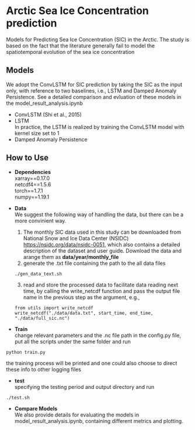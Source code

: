 # Arctic Sea Ice Concentration prediction
Models for Predicting Sea Ice Concentration (SIC) in the Arctic.
The study is based on the fact that the literature generally fail to model the spatiotemporal evolution of the sea ice concentration


## Models
We adopt the ConvLSTM for SIC prediction by taking the SIC as the input only, with reference to two baselines, i.e., LSTM and Damped Anomaly Persistence. See a detailed comparison and evluation of these models in the model_result_analysis.ipynb
- ConvLSTM (Shi et al., 2015)
- LSTM\
In practice, the LSTM is realized by training the ConvLSTM model with kernel size set to 1
- Damped Anomaly Persistence


## How to Use

- **Dependencies**\
xarray==0.17.0\
netcdf4==1.5.6\
torch==1.7.1\
numpy==1.19.1

- **Data**\
We suggest the following way of handling the data, but there can be a more convinient way.
  1. The monthly SIC data used in this study can be downloaded from National Snow and Ice Data Center (NSIDC) https://nsidc.org/data/nsidc-0051, which also contains a detailed description of the dataset and user guide. Download the data and arange them as **data/year/monthly_file**
  2. generate the .txt file containing the path to the all data files
  ```
  ./gen_data_text.sh
  ```
  3. read and store the processed data to facilitate data reading next time, by calling the write_netcdf function and pass the output file name in the previous step as the argument, e.g.,
  ```
  from utils import write_netcdf
  write_netcdf("./data/data.txt", start_time, end_time, "./data/full_sic.nc")
  ```

- **Train**\
change relevant parameters and the .nc file path in the config.py file, put all the scripts under the same folder and run
```
python train.py
```
the training process will be printed and one could also choose to direct these info to other logging files

- **test**\
specifying the testing period and output directory and run
```
./test.sh
```

- **Compare Models**\
We also provide details for evaluating the models in model_result_analysis.ipynb, containing different metrics and plotting.



